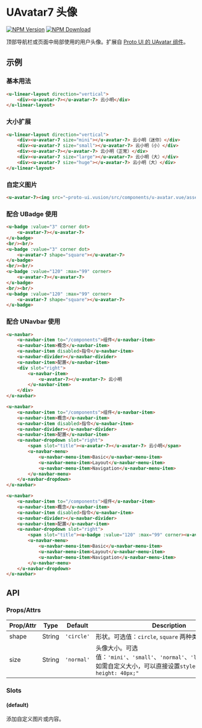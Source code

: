 # UAvatar7 头像

<s-component-labels :labels="[
    'UI 组件', '行内展示',
]"></s-component-labels>

[![NPM Version][npm-img]][npm-url]
[![NPM Download][download-img]][download-url]

[npm-img]: http://img.shields.io/npm/v/@proto-ui/u-avatar-7.vue.svg?style=flat-square
[npm-url]: http://npmjs.org/package/@proto-ui/u-avatar-7.vue
[download-img]: https://img.shields.io/npm/dm/@proto-ui/u-avatar-7.vue.svg?style=flat-square
[download-url]: https://npmjs.org/package/@proto-ui/u-avatar-7.vue

顶部导航栏或页面中局部使用的用户头像。扩展自 [Proto UI 的 UAvatar 组件](https://vusion.github.io/proto-ui/u-avatar)。

<u-linear-layout gap="small">
    <u-avatar-7></u-avatar-7>
    <u-avatar-7 shape="square"></u-avatar-7>
</u-linear-layout>

## 示例
### 基本用法

``` html
<u-linear-layout direction="vertical">
    <div><u-avatar-7></u-avatar-7> 云小明</div>
</u-linear-layout>
```

### 大小扩展

``` html
<u-linear-layout direction="vertical">
    <div><u-avatar-7 size="mini"></u-avatar-7> 云小明（迷你）</div>
    <div><u-avatar-7 size="small"></u-avatar-7> 云小明（小）</div>
    <div><u-avatar-7></u-avatar-7> 云小明（正常）</div>
    <div><u-avatar-7 size="large"></u-avatar-7> 云小明（大）</div>
    <div><u-avatar-7 size="huge"></u-avatar-7> 云小明（大）</div>
</u-linear-layout>
```

### 自定义图片

``` html
<u-avatar-7><img src="~proto-ui.vusion/src/components/u-avatar.vue/assets/music.png"></u-avatar-7> 多多
```

### 配合 UBadge 使用

```html
<u-badge :value="3" corner dot>
    <u-avatar-7></u-avatar-7>
</u-badge>
<br/><br/>
<u-badge :value="3" corner dot>
    <u-avatar-7 shape="square"></u-avatar-7>
</u-badge>
<br/><br/>
<u-badge :value="120" :max="99" corner>
    <u-avatar-7></u-avatar-7>
</u-badge>
<br/><br/>
<u-badge :value="120" :max="99" corner>
    <u-avatar-7 shape="square"></u-avatar-7>
</u-badge>
```

### 配合 UNavbar 使用

``` html
<u-navbar>
    <u-navbar-item to="/components">组件</u-navbar-item>
    <u-navbar-item>概念</u-navbar-item>
    <u-navbar-item disabled>指令</u-navbar-item>
    <u-navbar-divider></u-navbar-divider>
    <u-navbar-item>配置</u-navbar-item>
    <div slot="right">
        <u-navbar-item>
            <u-avatar-7></u-avatar-7> 云小明
        </u-navbar-item>
    </div>
</u-navbar>
```

``` html
<u-navbar>
    <u-navbar-item to="/components">组件</u-navbar-item>
    <u-navbar-item>概念</u-navbar-item>
    <u-navbar-item disabled>指令</u-navbar-item>
    <u-navbar-divider></u-navbar-divider>
    <u-navbar-item>配置</u-navbar-item>
    <u-navbar-dropdown slot="right">
        <span slot="title"><u-avatar-7></u-avatar-7> 云小明</span>
        <u-navbar-menu>
            <u-navbar-menu-item>Basic</u-navbar-menu-item>
            <u-navbar-menu-item>Layout</u-navbar-menu-item>
            <u-navbar-menu-item>Navigation</u-navbar-menu-item>
        </u-navbar-menu>
    </u-navbar-dropdown>
</u-navbar>
```

``` html
<u-navbar>
    <u-navbar-item to="/components">组件</u-navbar-item>
    <u-navbar-item>概念</u-navbar-item>
    <u-navbar-item disabled>指令</u-navbar-item>
    <u-navbar-divider></u-navbar-divider>
    <u-navbar-item>配置</u-navbar-item>
    <u-navbar-dropdown slot="right">
        <span slot="title"><u-badge :value="120" :max="99" corner><u-avatar-7></u-avatar-7></u-badge> 云小明</span>
        <u-navbar-menu>
            <u-navbar-menu-item>Basic</u-navbar-menu-item>
            <u-navbar-menu-item>Layout</u-navbar-menu-item>
            <u-navbar-menu-item>Navigation</u-navbar-menu-item>
        </u-navbar-menu>
    </u-navbar-dropdown>
</u-navbar>
```

## API

### Props/Attrs

| Prop/Attr | Type | Default | Description |
| --------- | ---- | ------- | ----------- |
| shape | String | `'circle'` | 形状。可选值：`circle`, `square` 两种类型 |
| size | String | `'normal'` | 头像大小。可选值：`'mini'`、`'small'`、`'normal'`、`'large'`、`'huge'`。如需自定义大小，可以直接设置`style="width: 40px; height: 40px;"` |

### Slots

#### (default)

添加自定义图片或内容。
